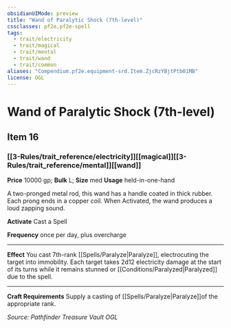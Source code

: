 ```yaml
---
obsidianUIMode: preview
title: "Wand of Paralytic Shock (7th-level)"
cssclasses: pf2e,pf2e-spell
tags:
  - trait/electricity
  - trait/magical
  - trait/mental
  - trait/wand
  - trait/common
aliases: "Compendium.pf2e.equipment-srd.Item.ZjcRzYBjtPtb01MB"
license: OGL
---
```

# Wand of Paralytic Shock (7th-level)
## Item 16
### [[3-Rules/trait_reference/electricity]][[magical]][[3-Rules/trait_reference/mental]][[wand]]


**Price** 10000 gp; 
**Bulk** L; **Size** med
**Usage** held-in-one-hand

A two-pronged metal rod, this wand has a handle coated in thick rubber. Each prong ends in a copper coil. When Activated, the wand produces a loud zapping sound.

**Activate** Cast a Spell

**Frequency** once per day, plus overcharge

* * *

**Effect** You cast 7th-rank [[Spells/Paralyze|Paralyze]], electrocuting the target into immobility. Each target takes 2d12 electricity damage at the start of its turns while it remains stunned or [[Conditions/Paralyzed|Paralyzed]] due to the spell.

* * *

**Craft Requirements** Supply a casting of [[Spells/Paralyze|Paralyze]]of the appropriate rank.

*Source: Pathfinder Treasure Vault*
*OGL*